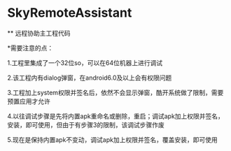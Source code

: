 # SkyRemoteAssistant
** 远程协助主工程代码

*需要注意的点：

1.工程里集成了一个32位so，可以在64位机器上进行调试

2.该工程内有dialog弹窗，在android6.0及以上会有权限问题

3.工程加上system权限并签名后，依然不会显示弹窗，酷开系统做了限制，需要预置应用才允许

4.以往调试步骤是先将内置apk重命名或删除，重启；调试apk加上权限并签名，安装，即可使用，但由于有步骤3的限制，该调试步骤作废

5.现在是保持内置apk不变动，调试apk加上权限并签名，覆盖安装，即可使用
